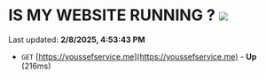 # IS MY WEBSITE RUNNING ? [![](https://img.shields.io/static/v1?label=Sponsor&message=%E2%9D%A4&logo=GitHub&color=%23fe8e86)](https://github.com/sponsors/Youssef-Lehmam)

Last updated: **2/8/2025, 4:53:43 PM**

- `GET` [https://youssefservice.me](https://youssefservice.me) - **Up** (216ms)
